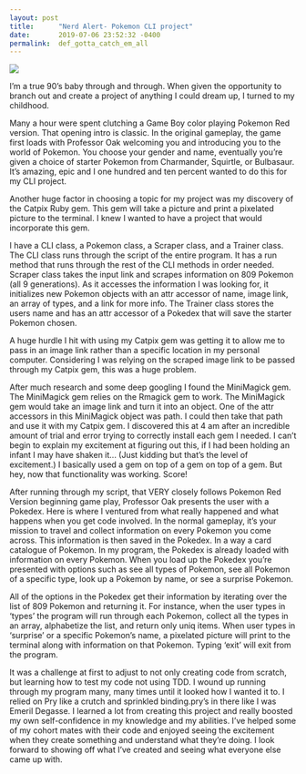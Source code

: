 ```yaml
---
layout: post
title:      "Nerd Alert- Pokemon CLI project"
date:       2019-07-06 23:52:32 -0400
permalink:  def_gotta_catch_em_all
---
```


![](https://imgur.com/tVp8h2P)

I’m a true 90’s baby through and through. When given the opportunity to branch out and create a project of anything I could dream up, I turned to my childhood.

Many a hour were spent clutching a Game Boy color playing Pokemon Red version. That opening intro is classic. In the original gameplay, the game first loads with Professor Oak welcoming you and introducing you to the world of Pokemon. You choose your gender and name, eventually you’re given a choice of starter Pokemon from Charmander, Squirtle, or Bulbasaur. It’s amazing, epic and I one hundred and ten percent wanted to do this for my CLI project.

Another huge factor in choosing a topic for my project was my discovery of the Catpix Ruby gem. This gem will take a picture and print a pixelated picture to the terminal. I knew I wanted to have a project that would incorporate this gem.

I have a CLI class, a Pokemon class, a Scraper class, and a Trainer class. The CLI class runs through the script of the entire program. It has a run method that runs through the rest of the CLI methods in order needed. Scraper class takes the input link and scrapes information on 809 Pokemon (all 9 generations). As it accesses the information I was looking for, it initializes new Pokemon objects with an attr accessor of name, image link, an array of types, and a link for more info. The Trainer class stores the users name and has an attr accessor of a Pokedex that will save the starter Pokemon chosen.

A huge hurdle I hit with using my Catpix gem was getting it to allow me to pass in an image link rather than a specific location in my personal computer. Considering I was relying on the scraped image link to be passed through my Catpix gem, this was a huge problem.

After much research and some deep googling I found the MiniMagick gem. The MiniMagick gem relies on the Rmagick gem to work. The MiniMagick gem would take an image link and turn it into an object. One of the attr accessors in this MiniMagick object was path. I could then take that path and use it with my Catpix gem. I discovered this at 4 am after an incredible amount of trial and error trying to correctly install each gem I needed. I can’t begin to explain my excitement at figuring out this, if I had been holding an infant I may have shaken it... (Just kidding but that’s the level of excitement.) I basically used a gem on top of a gem on top of a gem. But hey, now that functionality was working. Score!

After running through my script, that VERY closely follows Pokemon Red Version beginning game play, Professor Oak presents the user with a Pokedex. Here is where I ventured from what really happened and what happens when you get code involved. In the normal gameplay, it’s your mission to travel and collect information on every Pokemon you come across. This information is then saved in the Pokedex. In a way a card catalogue of Pokemon. In my program, the Pokedex is already loaded with information on every Pokemon. When you load up the Pokedex you’re presented with options such as see all types of Pokemon, see all Pokemon of a specific type, look up a Pokemon by name, or see a surprise Pokemon.

All of the options in the Pokedex get their information by iterating over the list of 809 Pokemon and returning it. For instance, when the user types in ‘types’ the program will run through each Pokemon, collect all the types in an array, alphabetize the list, and return only uniq items. When user types in ‘surprise’ or a specific Pokemon’s name, a pixelated picture will print to the terminal along with information on that Pokemon. Typing ‘exit’ will exit from the program.

It was a challenge at first to adjust to not only creating code from scratch, but learning how to test my code not using TDD. I wound up running through my program many, many times until it looked how I wanted it to. I relied on Pry like a crutch and sprinkled binding.pry’s in there like I was Emeril Degasse. I learned a lot from creating this project and really boosted my own self-confidence in my knowledge and my abilities. I’ve helped some of my cohort mates with their code and enjoyed seeing the excitement when they create something and understand what they’re doing. I look forward to showing off what I’ve created and seeing what everyone else came up with.
